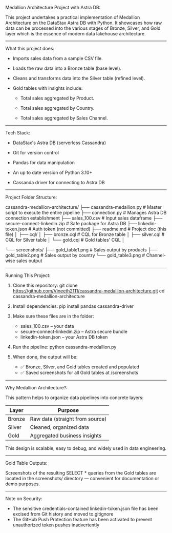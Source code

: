Medallion Architecture Project with Astra DB:

This project undertakes a practical implementation of Medallion Architecture on the DataStax Astra DB with Python. It showcases how raw data can be processed into the various stages of Bronze, Silver, and Gold layer which is the essence of modern data lakehouse architecture.

---

What this project does:

- Imports sales data from a sample CSV file.
  
- Loads the raw data into a Bronze table (base level).
  
- Cleans and transforms data into the Silver table (refined level).
  
- Gold tables with insights include:
 
  - Total sales aggregated by Product.
  
  - Total sales aggregated by Country. 
  
  - Total sales aggregated by Sales Channel.

--- 

Tech Stack:

- DataStax's Astra DB (serverless Cassandra) 

- Git for version control
  
- Pandas for data manipulation
  
- An up to date version of Python 3.10+

- Cassanda driver for connecting to Astra DB

-----

Project Folder Structure:

cassandra-medallion-architecture/
├── cassandra-medallion.py         # Master script to execute the entire pipeline
├── connection.py                  # Manages Astra DB connection establishment
├── sales_100.csv                  # Input sales dataframe
├── secure-connect-linkedin.zip    # Safe package for Astra DB
├── linkedin-token.json            # Auth token (not committed)
├── readme.md                      # Project doc (this file)
│
├── cql/
│   ├── bronze.cql                 # CQL for Bronze table
│   ├── silver.cql                 # CQL for Silver table
│   └── gold.cql                   # Gold tables' CQL
│

└── screenshots/
    ├── gold_table1.png            # Sales output by products
    ├── gold_table2.png            # Sales output by country
└── gold_table3.png            # Channel-wise sales output

--------

Running This Project:

1. Clone this repository:
   git clone https://github.com/Vineeth2111/cassandra-medallion-architecture.git
   cd cassandra-medallion-architecture

2. Install dependencies:
   pip install pandas cassandra-driver

3. Make sure these files are in the folder:
   - sales_100.csv – your data
   - secure-connect-linkedin.zip – Astra secure bundle
   - linkedin-token.json – your Astra DB token

4. Run the pipeline:
   python cassandra-medallion.py

5. When done, the output will be:
   - ✅ Bronze, Silver, and Gold tables created and populated
   - ✅ Saved screenshots for all Gold tables at /screenshots

------

Why Medallion Architecture?:

This pattern helps to organize data pipelines into concrete layers:

| Layer   | Purpose                      |
|---------|------------------------------|
| Bronze  | Raw data (straight from source) |
| Silver  | Cleaned, organized data      |
| Gold    | Aggregated business insights  |

This design is scalable, easy to debug, and widely used in data engineering.

------

Gold Table Outputs:

Screenshots of the resulting SELECT * queries from the Gold tables are located in the screenshots/ directory — convenient for documentation or demo purposes.

---

Note on Security:

- The sensitive credentials-contained linkedin-token.json file has been excised from Git history and moved to.gitignore
- The GitHub Push Protection feature has been activated to prevent unauthorized token pushes inadvertently
